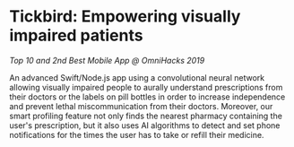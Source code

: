 # Tickbird: Empowering visually impaired patients
*Top 10 and 2nd Best Mobile App @ OmniHacks 2019*

An advanced Swift/Node.js app using a convolutional neural network allowing visually impaired people to aurally understand prescriptions from their doctors or the labels on pill bottles in order to increase independence and prevent lethal miscommunication from their doctors. Moreover, our smart profiling feature not only finds the nearest pharmacy containing the user's prescription, but it also uses AI algorithms to detect and set phone notifications for the times the user has to take or refill their medicine.
